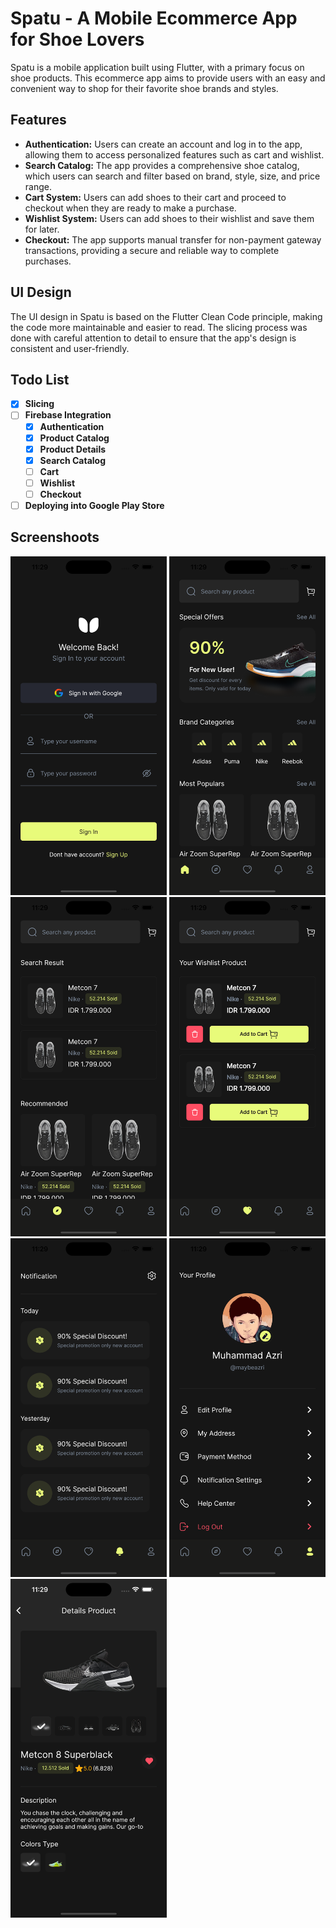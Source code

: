 # Spatu - A Mobile Ecommerce App for Shoe Lovers

Spatu is a mobile application built using Flutter, with a primary focus on shoe products. This ecommerce app aims to provide users with an easy and convenient way to shop for their favorite shoe brands and styles.

## Features
- **Authentication:** Users can create an account and log in to the app, allowing them to access personalized features such as cart and wishlist.
- **Search Catalog:** The app provides a comprehensive shoe catalog, which users can search and filter based on brand, style, size, and price range.
- **Cart System:** Users can add shoes to their cart and proceed to checkout when they are ready to make a purchase.
- **Wishlist System:** Users can add shoes to their wishlist and save them for later.
- **Checkout:** The app supports manual transfer for non-payment gateway transactions, providing a secure and reliable way to complete purchases.

## UI Design
The UI design in Spatu is based on the Flutter Clean Code principle, making the code more maintainable and easier to read. The slicing process was done with careful attention to detail to ensure that the app's design is consistent and user-friendly.

## Todo List
- [x] **Slicing**
- [ ] **Firebase Integration**
    - [x] **Authentication**
    - [x] **Product Catalog**
    - [x] **Product Details**
    - [x] **Search Catalog**
    - [ ] **Cart**
    - [ ] **Wishlist**
    - [ ] **Checkout**
- [ ] **Deploying into Google Play Store**

## Screenshoots
<img src="/screenshoot/1.png" width=250 > <img src="/screenshoot/2.png" width=250>  <img src="/screenshoot/3.png" width=250 > 
<img src="/screenshoot/4.png" width=250>  <img src="/screenshoot/5.png" width=250 > <img src="/screenshoot/6.png" width=250> 
<img src="/screenshoot/7.png" width=250 >
